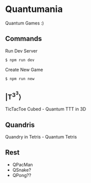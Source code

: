 # Quantumania
Quantum Games :)

## Commands
Run Dev Server
```bash
$ npm run dev
```

Create New Game
```bash
$ npm run new
```

## |T<sup>3<sup>3</sup></sup>&rang;
TicTacToe Cubed - Quantum TTT in 3D

## Quandris
Quandry in Tetris - Quantum Tetris

## Rest
- QPacMan
- QSnake?
- QPong??
